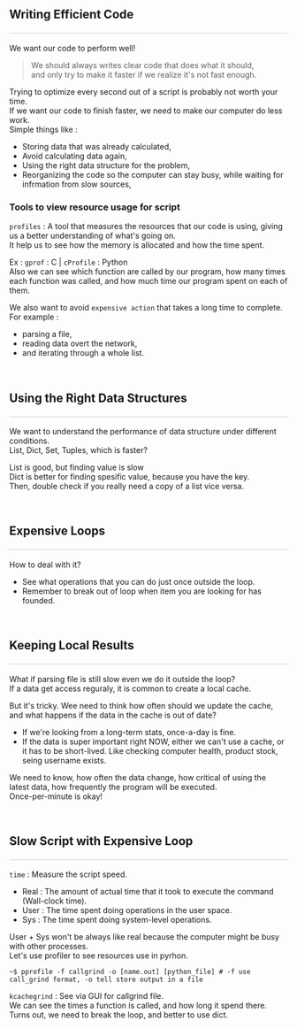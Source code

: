 <style>hr{opacity: 20%; height: 1px!important; margin-bottom:0px!important</style>

## Writing Efficient Code <hr/>
We want our code to perform well!<br>

> We should always writes clear code that does what it should, <br>
> and only try to make it faster if we realize it's not fast enough.

Trying to optimize every second out of a script is probably not worth your time.<br>
If we want our code to finish faster, we need to make our computer do less work. <br>
Simple things like :
- Storing data that was already calculated, 
- Avoid calculating data again,
- Using the right data structure for the problem,
- Reorganizing the code so the computer can stay busy, while waiting for infrmation from slow sources,
    
### Tools to view resource usage for script
`profiles` : A tool that measures the resources that our code is using, giving us a better understanding of what's going on.<br>
It help us to see how the memory is allocated and how the time spent.<br>

Ex : `gprof` : C | `cProfile` : Python <br>
Also we can see which function are called by our program, how many times each function was called, and how much time our program spent on each of them.<br>

We also want to avoid `expensive action` that takes a long time to complete. For example : <br>
- parsing a file,
- reading data overt the network,
- and iterating through a whole list.

<br>

## Using the Right Data Structures <hr/>
We want to understand the performance of data structure under different conditions.<br>
List, Dict, Set, Tuples, which is faster?<br>

List is good, but finding value is slow<br>
Dict is better for finding spesific value, because you have the key.<br>
Then, double check if you really need a copy of a list vice versa.

<br>

## Expensive Loops <hr/>
How to deal with it?<br>
- See what operations that you can do just once outside the loop.<br>
- Remember to break out of loop when item you are looking for has founded.<br>

<br>

## Keeping Local Results <hr/>
What if parsing file is still slow even we do it outside the loop?<br>
If a data get access reguraly, it is common to create a local cache. <br>


But it's tricky. Wee need to think how often should we update the cache, and what happens if the data in the cache is out of date?<br>
- If we're looking from a long-term stats, once-a-day is fine.
- If the data is super important right NOW, either we can't use a cache, or it has to be short-lived. Like checking computer health, product stock, seing username exists.<br>

We need to know, how often the data change, how critical of using the latest data, how frequently the program will be executed. <br>
Once-per-minute is okay! 

<br>

## Slow Script with Expensive Loop <hr/>
`time` : Measure the script speed.
- Real : The amount of actual time that it took to execute the command (Wall-clock time).
- User : The time spent doing operations in the user space.
- Sys : The time spent doing system-level operations.

User + Sys won't be always like real because the computer might be busy with other processes.<br>
Let's use profiler to see resources use in pyrhon. <br>
```shell
~$ pprofile -f callgrind -o [name.out] [python_file] # -f use call_grind format, -o tell store output in a file
```
`kcachegrind` : See via GUI for callgrind file.<br>
We can see the times a function is called, and how long it spend there.<br>
Turns out, we need to break the loop, and better to use dict.
